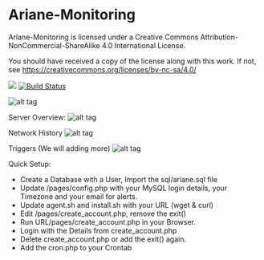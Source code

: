 # Ariane-Monitoring

Ariane-Monitoring is licensed under a
Creative Commons Attribution-NonCommercial-ShareAlike 4.0 International License.

You should have received a copy of the license along with this
work. If not, see https://creativecommons.org/licenses/by-nc-sa/4.0/

<a href="https://codeclimate.com/github/Ne00n/Ariane-Monitoring"><img src="https://codeclimate.com/github/Ne00n/Ariane-Monitoring/badges/gpa.svg" /></a>
[![Build Status](https://travis-ci.org/Ne00n/Ariane-Monitoring.svg?branch=master)](https://travis-ci.org/Ne00n/Ariane-Monitoring)

![alt tag](https://upload.wikimedia.org/wikipedia/commons/thumb/1/12/Cc-by-nc-sa_icon.svg/120px-Cc-by-nc-sa_icon.svg.png)

Server Overview:
![alt tag](http://i.imgur.com/p3SbPMk.png)

Network History
![alt tag](http://i.imgur.com/8HpxDE5.png)

Triggers (We will adding more)
![alt tag](http://i.imgur.com/TlLnbXf.png)

Quick Setup:

- Create a Database with a User, Import the sql/ariane.sql file
- Update /pages/config.php with your MySQL login details, your Timezone and your email for alerts.
- Update agent.sh and install.sh with your URL (wget & curl)
- Edit /pages/create_account.php, remove the exit()
- Run URL/pages/create_account.php in your Browser.
- Login with the Details from create_account.php
- Delete create_account.php or add the exit() again.
- Add the cron.php to your Crontab

